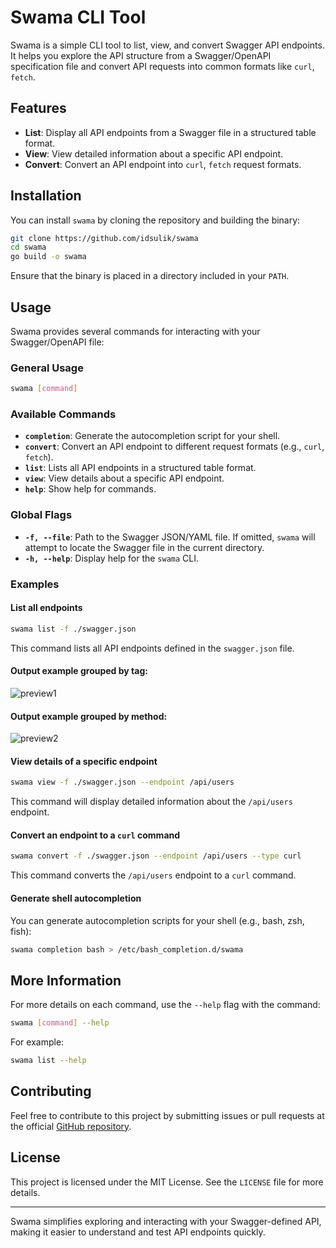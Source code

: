 # Swama CLI Tool

Swama is a simple CLI tool to list, view, and convert Swagger API endpoints. It helps you explore the API structure from a Swagger/OpenAPI specification file and convert API requests into common formats like `curl`, `fetch`.

## Features

- **List**: Display all API endpoints from a Swagger file in a structured table format.
- **View**: View detailed information about a specific API endpoint.
- **Convert**: Convert an API endpoint into `curl`, `fetch` request formats.

## Installation

You can install `swama` by cloning the repository and building the binary:

```bash
git clone https://github.com/idsulik/swama
cd swama
go build -o swama
```

Ensure that the binary is placed in a directory included in your `PATH`.

## Usage

Swama provides several commands for interacting with your Swagger/OpenAPI file:

### General Usage

```bash
swama [command]
```

### Available Commands

- **`completion`**: Generate the autocompletion script for your shell.
- **`convert`**: Convert an API endpoint to different request formats (e.g., `curl`, `fetch`).
- **`list`**: Lists all API endpoints in a structured table format.
- **`view`**: View details about a specific API endpoint.
- **`help`**: Show help for commands.

### Global Flags

- **`-f, --file`**: Path to the Swagger JSON/YAML file. If omitted, `swama` will attempt to locate the Swagger file in the current directory.
- **`-h, --help`**: Display help for the `swama` CLI.

### Examples

#### List all endpoints

```bash
swama list -f ./swagger.json
```

This command lists all API endpoints defined in the `swagger.json` file.

#### Output example grouped by tag:
![preview1](https://github.com/user-attachments/assets/c493ce1e-4dcb-4353-9727-b15c07754054)
#### Output example grouped by method:
![preview2](https://github.com/user-attachments/assets/a6d6ed34-d5a6-4645-965e-04881d8eba01)

#### View details of a specific endpoint

```bash
swama view -f ./swagger.json --endpoint /api/users
```

This command will display detailed information about the `/api/users` endpoint.

#### Convert an endpoint to a `curl` command

```bash
swama convert -f ./swagger.json --endpoint /api/users --type curl
```

This command converts the `/api/users` endpoint to a `curl` command.

#### Generate shell autocompletion

You can generate autocompletion scripts for your shell (e.g., bash, zsh, fish):

```bash
swama completion bash > /etc/bash_completion.d/swama
```

## More Information

For more details on each command, use the `--help` flag with the command:

```bash
swama [command] --help
```

For example:

```bash
swama list --help
```

## Contributing

Feel free to contribute to this project by submitting issues or pull requests at the official [GitHub repository](https://github.com/idsulik/swama).

## License

This project is licensed under the MIT License. See the `LICENSE` file for more details.

---

Swama simplifies exploring and interacting with your Swagger-defined API, making it easier to understand and test API endpoints quickly.